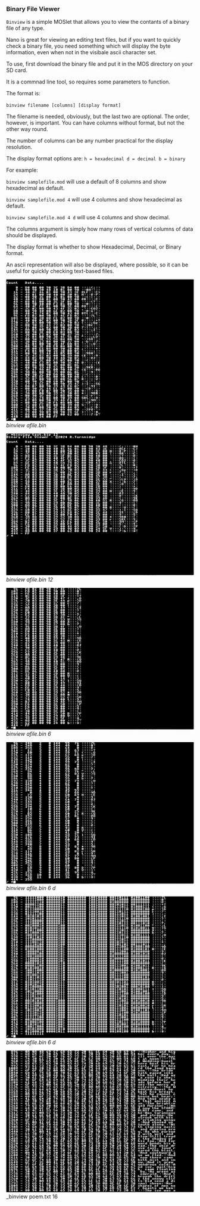 ### Binary File Viewer

`Binview` is a simple MOSlet that allows you to view the contants of a binary file of any type.

Nano is great for viewing an editing text files, but if you want to quickly check a binary file, you need something which will display the byte information, even when not in the visibale ascii character set.

To use, first download the binary file and put it in the MOS directory on your SD card.

It is a commnad line tool, so requires some parameters to function.

The format is:

`binview filename [columns] [display format]`

The filename is needed, obviously, but the last two are optional. The order, however, is important. You can have columns without format, but not the other way round. 

The number of columns can be any number practical for the display resolution.

The display format options are:
`h = hexadecimal
d = decimal
b = binary`

For example:

`binview samplefile.mod` will use a default of 8 columns and show hexadecimal as default.

`binview samplefile.mod 4` will use 4 columns and show hexadecimal as default.

`binview samplefile.mod 4 d` will use 4 columns and show decimal.


The columns argument is simply how many rows of vertical columns of data should be displayed.

The display format is whether to show Hexadecimal, Decimal, or Binary format.

An ascii representation will also be displayed, where possible, so it can be useful for quickly checking text-based files.

![](./bv1.png)
_binview afile.bin_

![](./bv2.png)
_binview afile.bin 12_

![](./bv3.png)
_binview afile.bin 6_

![](./bv4.png)
_binview afile.bin 6 d_

![](./bv5.png)
_binview afile.bin 6 d_

![](./bv6.png)
_binview poem.txt 16



